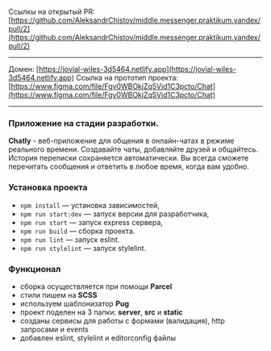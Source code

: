 Ссылкы на открытый PR: [https://github.com/AleksandrChistov/middle.messenger.praktikum.yandex/pull/2](https://github.com/AleksandrChistov/middle.messenger.praktikum.yandex/pull/2)

---

Домен: [https://jovial-wiles-3d5464.netlify.app](https://jovial-wiles-3d5464.netlify.app)
Ссылка на прототип проекта: [https://www.figma.com/file/Fgv0WBOkjZq5Vid1C3pcto/Chat](https://www.figma.com/file/Fgv0WBOkjZq5Vid1C3pcto/Chat)

---

### Приложение на стадии разработки.

**Chatly** - веб-приложение для общения в онлайн-чатах в режиме реального времени.
Создавайте чаты, добавляйте друзей и общайтесь.
История переписки сохраняется автоматически.
Вы всегда сможете перечитать сообщения и ответить в любое время, когда вам удобно.

### Установка проекта

- `npm install` — установка зависимостей,
- `npm run start:dev` — запуск версии для разработчика,
- `npm run start` — запуск express сервера,
- `npm run build` — сборка проекта.
- `npm run lint` — запуск eslint.
- `npm run stylelint` — запуск stylelint.

### Функционал

- сборка осуществляется при помощи **Parcel**
- стили пишем на **SCSS**
- используем шаблонизатор **Pug**
- проект поделен на 3 папки: **server**, **src** и **static**
- созданы сервисы для работы с формами (валидация), http запросами и events
- добавлен eslint, stylelint и editorconfig файлы
